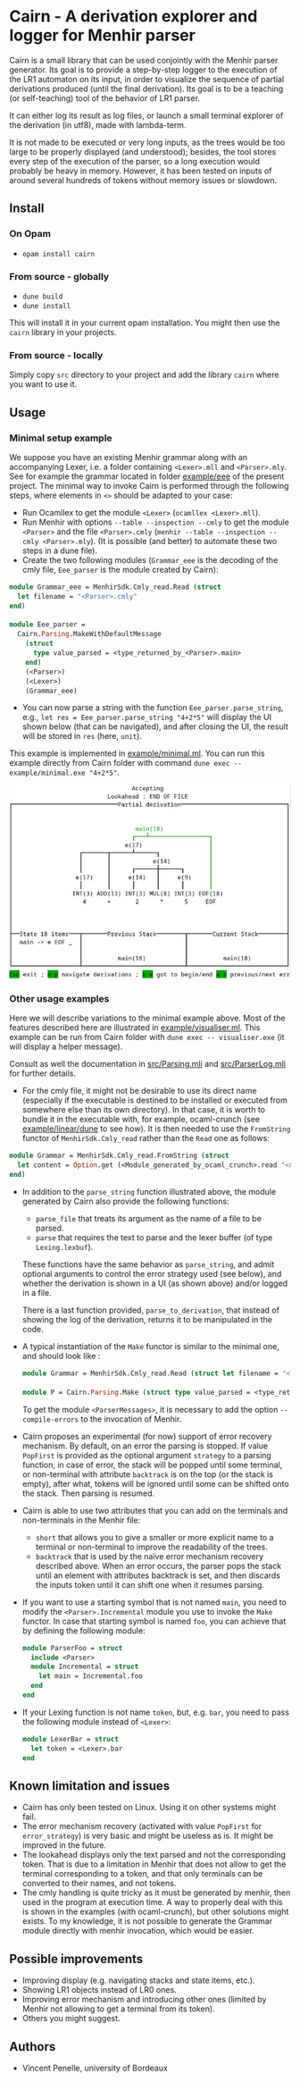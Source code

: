 # Cairn - A derivation explorer and logger for Menhir parser

Cairn is a small library that can be used conjointly with the Menhir parser generator.
Its goal is to provide a step-by-step logger to the execution of the LR1 automaton on its input, in order to visualize the sequence of partial derivations produced (until the final derivation).
Its goal is to be a teaching (or self-teaching) tool of the behavior of LR1 parser.

It can either log its result as log files, or launch a small terminal explorer of the derivation (in utf8), made with lambda-term.

It is not made to be executed or very long inputs, as the trees would be too large to be properly displayed (and understood); besides, the tool stores every step of the execution of the parser, so a long execution would probably be heavy in memory. However, it has been tested on inputs of around several hundreds of tokens without memory issues or slowdown.

## Install

### On Opam

- `opam install cairn`

### From source - globally

- `dune build`
- `dune install`

This will install it in your current opam installation. You might then use the `cairn` library in your projects.

### From source - locally

Simply copy `src` directory to your project and add the library `cairn` where you want to use it.

## Usage

### Minimal setup example

We suppose you have an existing Menhir grammar along with an accompanying Lexer, i.e. a folder containing `<Lexer>.mll` and `<Parser>.mly`. See for example the grammar located in folder [example/eee](example/eee) of the present project. The minimal way to invoke Cairn is performed through the following steps, where elements in `<>` should be adapted to your case:

- Run Ocamllex to get the module `<Lexer>` (`ocamllex <Lexer>.mll`).
- Run Menhir with options `--table --inspection --cmly` to get the module `<Parser>` and the file `<Parser>.cmly` (`menhir --table --inspection --cmly <Parser>.mly`). (It is possible (and better) to automate these two steps in a dune file).
- Create the two following modules (`Grammar_eee` is the decoding of the cmly file, `Eee_parser` is the module created by Cairn):

```OCaml
module Grammar_eee = MenhirSdk.Cmly_read.Read (struct
  let filename = "<Parser>.cmly"
end)

module Eee_parser =
  Cairn.Parsing.MakeWithDefaultMessage
    (struct
      type value_parsed = <type_returned_by_<Parser>.main>
    end)
    (<Parser>)
    (<Lexer>)
    (Grammar_eee)
```

- You can now parse a string with the function `Eee_parser.parse_string`, e.g., `let res = Eee_parser.parse_string "4+2*5"` will display the UI shown below (that can be navigated), and after closing the UI, the result will be stored in `res` (here, `unit`).

This example is implemented in [example/minimal.ml](example/minimal.ml). You can run this example directly from Cairn folder with command `dune exec -- example/minimal.exe "4+2*5"`.

![Example of UI](screenshot.jpg)

### Other usage examples

Here we will describe variations to the minimal example above. Most of the features described here are illustrated in [example/visualiser.ml](example/visualiser.ml). This example can be run from Cairn folder with `dune exec -- visualiser.exe` (it will display a helper message).

Consult as well the documentation in [src/Parsing.mli](src/Parsing.mli) and [src/ParserLog.mli](src/ParserLog.mli) for further details.

- For the cmly file, it might not be desirable to use its direct name (especially if the executable is destined to be installed or executed from somewhere else than its own directory).
In that case, it is worth to bundle it in the executable with, for
example, ocaml-crunch (see [example/linear/dune](example/linear/dune) to see how). It is then needed
to use the `FromString` functor of `MenhirSdk.Cmly_read` rather than the
`Read` one as follows:

```OCaml
module Grammar = MenhirSdk.Cmly_read.FromString (struct
  let content = Option.get (<Module_generated_by_ocaml_crunch>.read "<name_of_cmly_file>")
end)
```

- In addition to the `parse_string` function illustrated above, the module generated by Cairn also provide the following functions:
  - `parse_file` that treats its argument as the name of a file to be parsed.
  - `parse` that requires the text to parse and the lexer buffer (of type `Lexing.lexbuf`).

  These functions have the same behavior as `parse_string`, and admit optional arguments to control the error strategy used (see below), and whether the derivation is shown in a UI (as shown above) and/or logged in a file.

  There is a last function provided, `parse_to_derivation`, that instead of showing the log of the derivation, returns it to be manipulated in the code.

- A typical instantiation of the `Make` functor is similar to the minimal one, and should look like :

  ```OCaml
  module Grammar = MenhirSdk.Cmly_read.Read (struct let filename = "<Parser>.cmly" end)

  module P = Cairn.Parsing.Make (struct type value_parsed = <type_returned_by_<Parser>.main>) (<Parser>) (<Lexer>) (<ParserMessages>) (Grammar)
  ```

  To get the module `<ParserMessages>`, it is necessary to add the option `--compile-errors` to the invocation of Menhir.

- Cairn proposes an experimental (for now) support of error recovery mechanism. By default, on an error the parsing is stopped. If value `PopFirst` is provided as the optional argument `strategy` to a parsing function, in case of error, the stack will be popped until some terminal, or non-terminal with attribute `backtrack` is on the top (or the stack is empty), after what, tokens will be ignored until some can be shifted onto the stack. Then parsing is resumed.

- Cairn is able to use two attributes that you can add on the terminals and non-terminals in the Menhir file:

  - `short` that allows you to give a smaller or more explicit name to a terminal or non-terminal to improve the readability of the trees.
  - `backtrack` that is used by the naïve error mechanism recovery described above. When an error occurs, the parser pops the stack until an element with attributes backtrack is set, and then discards the inputs token until it can shift one when it resumes parsing.

- If you want to use a starting symbol that is not named `main`, you need to modify the `<Parser>.Incremental` module you use to invoke the `Make` functor. In case that starting symbol is named `foo`, you can achieve that by defining the following module:

  ```Ocaml
  module ParserFoo = struct
    include <Parser>
    module Incremental = struct
      let main = Incremental.foo
    end
  end
  ```

- If your Lexing function is not name `token`, but, e.g. `bar`, you need to pass the following module instead of `<Lexer>`:

  ```Ocaml
  module LexerBar = struct
    let token = <Lexer>.bar
  end
  ```

## Known limitation and issues

- Cairn has only been tested on Linux. Using it on other systems might fail.
- The error mechanism recovery (activated with value `PopFirst` for `error_strategy`) is very basic and might be useless as is. It might be improved in the future.
- The lookahead displays only the text parsed and not the corresponding token. That is due to a limitation in Menhir that does not allow to get the terminal corresponding to a token, and that only terminals can be converted to their names, and not tokens.
- The cmly handling is quite tricky as it must be generated by menhir, then used in the program at execution time. A way to properly deal with this is shown in the examples (with ocaml-crunch), but other solutions might exists. To my knowledge, it is not possible to generate the Grammar module directly with menhir invocation, which would be easier.

## Possible improvements

- Improving display (e.g. navigating stacks and state items, etc.).
- Showing LR1 objects instead of LR0 ones.
- Improving error mechanism and introducing other ones (limited by Menhir not allowing to get a terminal from its token).
- Others you might suggest.

## Authors

- Vincent Penelle, university of Bordeaux
